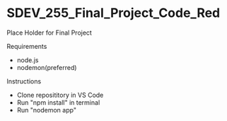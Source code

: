 # SDEV_255_Final_Project_Code_Red

Place Holder for Final Project

Requirements
- node.js
- nodemon(preferred)


Instructions
- Clone reposititory in VS Code
- Run "npm install" in terminal
- Run "nodemon app"
